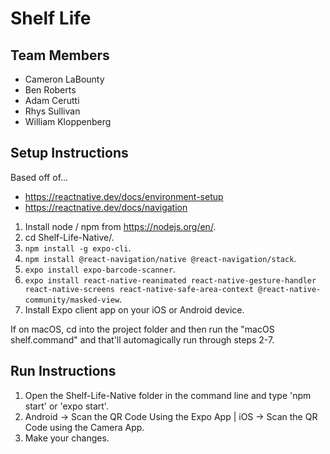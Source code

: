 # Shelf Life

## Team Members
- Cameron LaBounty
- Ben Roberts
- Adam Cerutti
- Rhys Sullivan
- William Kloppenberg

## Setup Instructions
Based off of...
- https://reactnative.dev/docs/environment-setup
- https://reactnative.dev/docs/navigation

1. Install node / npm from https://nodejs.org/en/.
2. cd Shelf-Life-Native/.
3. `npm install -g expo-cli`.
4. `npm install @react-navigation/native @react-navigation/stack`.
5. `expo install expo-barcode-scanner`.
6. `expo install react-native-reanimated react-native-gesture-handler react-native-screens react-native-safe-area-context @react-native-community/masked-view`.
7. Install Expo client app on your iOS or Android device.

If on macOS, cd into the project folder and then run the "macOS shelf.command" and that'll automagically run through steps 2-7.

## Run Instructions
1. Open the Shelf-Life-Native folder in the command line and type 'npm start' or 'expo start'.
2. Android -> Scan the QR Code Using the Expo App | iOS -> Scan the QR Code using the Camera App.
3. Make your changes.